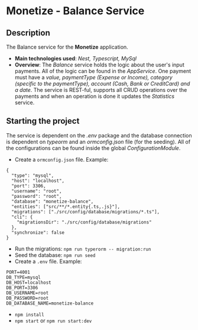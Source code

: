 # Monetize - Balance Service

## Description

The Balance service for the **Monetize** application.

- **Main technologies used**: _Nest, Typescript, MySql_
- **Overview**: The _Balance_ service holds the logic about the user's input payments. All of the logic can be found in the _AppService_. One payment must have a _value, paymentType (Expense or Income), category (specific to the paymentType), account (Cash, Bank or CreditCard) and a date_. The service is REST-ful, supports all CRUD operations over the payments and when an operation is done it updates the _Statistics_ service.

## Starting the project

The service is dependent on the _.env_ package and the database connection is dependent on _typeorm_ and an _ormconfig.json_ file (for the seeding). All of the configurations can be found inside the global _ConfigurationModule_.

- Create a `ormconfig.json` file. Example:

```
{
  "type": "mysql",
  "host": "localhost",
  "port": 3306,
  "username": "root",
  "password": "root",
  "database": "monetize-balance",
  "entities": ["src/**/*.entity{.ts,.js}"],
  "migrations": ["./src/config/database/migrations/*.ts"],
  "cli": {
    "migrationsDir": "./src/config/database/migrations"
  },
  "synchronize": false
}

```

- Run the migrations: `npm run typerorm -- migration:run`
- Seed the database: `npm run seed`
- Create a `.env` file. Example:

```
PORT=4001
DB_TYPE=mysql
DB_HOST=localhost
DB_PORT=3306
DB_USERNAME=root
DB_PASSWORD=root
DB_DATABASE_NAME=monetize-balance
```

- `npm install`
- `npm start` or `npm run start:dev`
